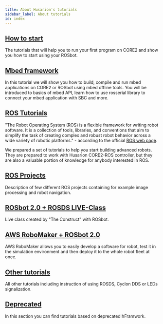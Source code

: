 ```yaml
---
title: About Husarion's tutorials
sidebar_label: About tutorials
id: index
---
```


## [How to start](https://husarion.com/tutorials/howtostart/core2-quick-start/) ##

The tutorials that will help you to run your first program on CORE2 and show you how to start using your ROSbot.

## [Mbed framework](https://husarion.com/tutorials/mbed/1-enviroment-configuration/) ##

In this tutorial we will show you how to build, compile and run mbed applications on CORE2 or ROSbot using mbed offline tools. You will be introduced to basics of mbed API, learn how to use rosserial library to connect your mbed application with SBC and more.

## [ROS Tutorials](https://husarion.com/tutorials/ros-tutorials/1-ros-introduction/) ##

"The Robot Operating System (ROS) is a flexible framework for writing robot software. It is a collection of tools, libraries, and conventions that aim to simplify the task of creating complex and robust robot behavior across a wide variety of robotic platforms." - according to the official [ROS web page](http://www.ros.org/about-ros/).

We prepared a set of tutorials to help you start building advanced robots. They are prepared to work with Husarion CORE2-ROS controller, but they are also a valuable portion of knowledge for anybody interested in ROS.

## [ROS Projects](https://husarion.com/tutorials/ros-projects/security-guard-robot/) ##

Description of few different ROS projects containing for example image processing and robot navigation.

## [ROSbot 2.0 + ROSDS LIVE-Class](https://husarion.com/tutorials/rosbot-rosds-tutorials/rosbot-rosds-tutorial-1/) ##

Live class created by "The Construct" with ROSbot.

## [AWS RoboMaker + ROSbot 2.0](https://husarion.com/tutorials/aws-robomaker/rosbot-aws-robomaker-quick-start/) ##

AWS RoboMaker allows you to easily develop a software for robot, test it in the simulation environment and then deploy it to the whole robot fleet at once.

## [Other tutorials](https://husarion.com/tutorials/other-tutorials/rosbot-rosds-quick-start/) ##

All other tutorials including instruction of using ROSDS, Cyclon DDS or LEDs signalization.

## [Deprecated](https://husarion.com/tutorials/deprecated/hframework-library-development/) ##

In this section you can find tutorials based on deprecated hFramwork.